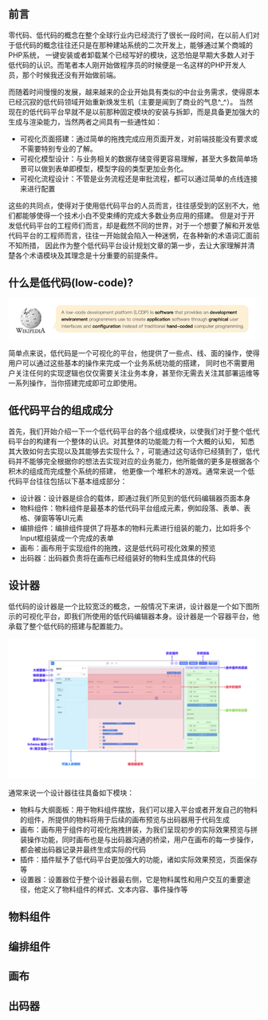 ## 前言

零代码、低代码的概念在整个全球行业内已经流行了很长一段时间，在以前人们对于低代码的概念往往还只是在那种建站系统的二次开发上，能够通过某个商城的PHP系统，
一键安装或者卸载某个已经写好的模块，这恐怕是早期大多数人对于低代码的认识。而笔者本人刚开始做程序员的时候便是一名这样的PHP开发人员，那个时候我还没有开始做前端。  

而随着时间慢慢的发展，越来越来的企业开始具有类似的中台业务需求，使得原本已经沉寂的低代码领域开始重新焕发生机（主要是闻到了商业的气息^_^）。
当然现在的低代码平台早就不是以前那种固定模块的安装与拆卸，而是具备更加强大的生成与渲染能力，当然两者之间具有一些通性如：

- 可视化页面搭建：通过简单的拖拽完成应用页面开发，对前端技能没有要求或不需要特别专业的了解。
- 可视化模型设计：与业务相关的数据存储变得更容易理解，甚至大多数简单场景可以做到表单即模型，模型字段的类型更加业务化。
- 可视化流程设计：不管是业务流程还是审批流程，都可以通过简单的点线连接来进行配置

这些的共同点，使得对于使用低代码平台的人员而言，往往感受到的区别不大，他们都能够使得一个技术小白不受束缚的完成大多数业务应用的搭建。
但是对于开发低代码平台的工程师们而言，却是截然不同的世界，对于一个想要了解和开发低代码平台的工程师而言，往往一开始就会陷入一种迷惘，在各种新的术语词汇面前不知所措，
因此作为整个低代码平台设计规划文章的第一步，去让大家理解并清楚各个术语模块及其理念是十分重要的前提条件。

## 什么是低代码(low-code)?

<img src="https://github.com/Panda-Hope/panda-hope.github.io/blob/master/c7810cec8fbf4fb691da4e8a29612017.png" />

简单点来说，低代码是一个可视化的平台，他提供了一些点、线、面的操作，使得用户可以通过这些基本的操作来完成一个业务系统功能的搭建，
同时也不需要用户关注任何的实现逻辑也仅仅需要关注业务本身，甚至你无需去关注其部署运维等一系列操作，当你搭建完成即可立即使用。

## 低代码平台的组成成分

首先，我们开始介绍一下一个低代码平台的各个组成模块，以使我们对于整个低代码平台的构建有一个整体的认识。对其整体的功能能力有一个大概的认知，
知悉其大致如何去实现以及其能够去实现什么？，可能通过这句话你已经猜到了，低代码并不能够完全根据你的想法去实现对应的业务能力，他所能做的更多是根据各个积木的组成而完成整个系统的搭建，
他更像一个堆积木的游戏。通常来说一个低代码平台往往包括以下基本组成部分：

- 设计器：设计器是综合的载体，即通过我们所见到的低代码编辑器页面本身
- 物料组件：物料组件是最基本的低代码平台组成元素，例如段落、表单、表格、弹窗等等UI元素
- 编排组件：编排组件提供了将基本的物料元素进行组装的能力，比如将多个Input框组装成一个完成的表单
- 画布：画布用于实现组件的拖拽，这是低代码可视化效果的预览
- 出码器：出码器负责将在画布已经组装好的物料生成具体的代码

## 设计器

低代码的设计器是一个比较宽泛的概念，一般情况下来讲，设计器是一个如下图所示的可视化平台，即我们所使用的低代码编辑器本身。设计器是一个容器平台，他承载了整个低代码的搭建与配置能力。

<img src="https://github.com/Panda-Hope/panda-hope.github.io/blob/master/static/image%20(2).png" />  

通常来说一个设计器往往具备如下模块：

- 物料与大纲面板：用于物料组件摆放，我们可以接入平台或者开发自己的物料的组件，所提供的物料将用于后续的画布预览与出码器用于代码生成
- 画布：画布用于组件的可视化拖拽拼装，为我们呈现初步的实际效果预览与拼装操作功能，同时画布也是与出码器沟通的桥梁，用户在画布的每一步操作，都会被出码器记录并最终生成实际的代码
- 插件：插件赋予了低代码平台更加强大的功能，诸如实际效果预览，页面保存等
- 设置器：设置器位于整个设计器最右侧，它是物料属性和用户交互的重要途径，他定义了物料组件的样式、文本内容、事件操作等

## 物料组件

## 编排组件

## 画布

## 出码器


